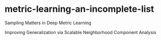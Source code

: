 # metric-learning-an-incomplete-list


Sampling Matters in Deep Metric Learning

Improving Generalization via Scalable Neighborhood Component Analysis
